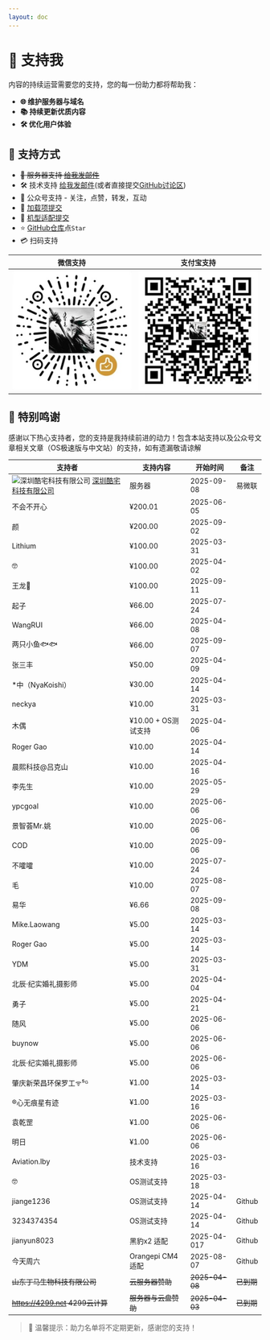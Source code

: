 ```yaml
---
layout: doc
---
```

# 💝 支持我

内容的持续运营需要您的支持，您的每一份助力都将帮助我：

- **🌐 维护服务器与域名**  
- **📚 持续更新优质内容**  
- **🛠️ 优化用户体验**  

## 🎯 支持方式 
- ~~💾 服务器支持 [给我发邮件](mailto:djhui@live.cn)~~
- 🛠️ 技术支持 [给我发邮件](mailto:djhui@live.cn)(或者直接提交[GitHub讨论区](https://github.com/orgs/ha-china/discussions))
- 📱 公众号支持 - 关注，点赞，转发，互动
- 🚀  [加载项提交](https://github.com/ha-china/hassio-addons-dev)
- 🚀  [机型适配提交](https://github.com/ha-china/HAOS-CN-DEV)
- ⭐ [GitHub仓库](https://github.com/ha-china/HAOS-CN)点`Star`
- 💳 扫码支持

| 微信支持 | 支付宝支持 |
|----------|------------|
| ![微信](./images/WeChat_Pay.jpg) | ![支付宝](./images/Ali_Pay.jpg) |

## 🙏 特别鸣谢

感谢以下热心支持者，您的支持是我持续前进的动力！包含本站支持以及公众号文章相关文章（OS极速版与中文站）的支持，如有遗漏敬请谅解

| 支持者                     | 支持内容           | 开始时间   | 备注                     |
|----------------------------|--------------------|------------|--------------------------|
| ![深圳酷宅科技有限公司](https://www.coolkit.cn/wp-content/uploads/2020/06/logo.png) [深圳酷宅科技有限公司](https://www.coolkit.cn/) | 服务器 | 2025-09-08 | 易微联 |
| 不会不开心                 | ¥200.01              | 2025-06-05 |                          |
| 颜                | ¥200.00              | 2025-09-02 |                          |
| Lithium                    | ¥100.00            | 2025-03-31 |                          |
| 🤓                         | ¥100.00            | 2025-04-02 |                          |
| 王龙🐯                      | ¥100.00            | 2025-09-11 |                          |
| 起子                       | ¥66.00              | 2025-07-24 |                          |
| WangRUI                    | ¥66.00             | 2025-04-08 |                          |
| 两只小鱼🐟🐟               | ¥66.00             | 2025-09-07 |                          |
| 张三丰                     | ¥50.00              | 2025-04-09 |                          |
| *中（NyaKoishi）           | ¥30.00              | 2025-04-14 |                          |
| neckya                     | ¥10.00             | 2025-03-31 |                          |
| 木偶                       | ¥10.00 + OS测试支持 | 2025-04-06 |                          |
| Roger Gao                  | ¥10.00              | 2025-04-14 |                          |
| 晨熙科技@吕克山             | ¥10.00              | 2025-04-16 |                          |
| 李先生                     | ¥10.00              | 2025-05-29 |                          |
| ypcgoal                    | ¥10.00              | 2025-06-06 |                          |
| 景智荟Mr.姚                | ¥10.00              | 2025-06-06 |                          |
| COD                | ¥10.00              | 2025-09-06 |                          |
| 不嚯嚯                     | ¥10.00              | 2025-07-24 |                          |
| 毛                         | ¥10.00              | 2025-08-07 |                          |
| 易华                         | ¥6.66             | 2025-09-08 |                          |
| Mike.Laowang               | ¥5.00              | 2025-03-14 |                          |
| Roger Gao                  | ¥5.00              | 2025-03-14 |                          |
| YDM                        | ¥5.00              | 2025-03-31 |                          |
| 北辰·纪实婚礼摄影师        | ¥5.00              | 2025-04-04 |                          |
| 勇子                       | ¥5.00               | 2025-04-21 |                          |
| 随风                       | ¥5.00               | 2025-06-06 |                          |
| buynow                     | ¥5.00               | 2025-06-06 |                          |
| 北辰·纪实婚礼摄影师        | ¥5.00               | 2025-06-06 |                          |
| 肇庆新荣昌环保罗工ᯤ⁵ᴳ      | ¥1.00              | 2025-03-14 |                          |
| ®心无痕星有迹              | ¥1.00              | 2025-03-16 |                          |
| 袁乾罡                     | ¥1.00               | 2025-06-06 |                          |
| 明日                       | ¥1.00               | 2025-06-06 |                          |
| Aviation.lby               | 技术支持           | 2025-03-16 |                          |
| 🤓                         | OS测试支持         | 2025-03-18 |                          |
| jiange1236                 | OS测试支持         | 2025-04-14 |      Github              |
| 3234374354                 | OS测试支持         | 2025-04-14 |      Github              |
| jianyun8023                | 黑豹x2 适配        | 2025-04-017 |     Github               |
| 今天周六                   | Orangepi CM4 适配  | 2025-08-07 |     Github               |
|~~山东丁马生物科技有限公司~~  | ~~云服务器赞助~~   | ~~2025-04-08~~ |      ~~已到期~~            |
| ~~https://4299.net 4299云计算~~ | ~~服务器与云盘赞助~~   | ~~2025-04-03~~ |       ~~已到期~~       |


> 📌 温馨提示：助力名单将不定期更新，感谢您的支持！